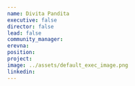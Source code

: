 ```yaml
---
name: Divita Pandita
executive: false
director: false
lead: false
community_manager:
erevna:
position:
project:  
image: ../assets/default_exec_image.png
linkedin:
---
```

